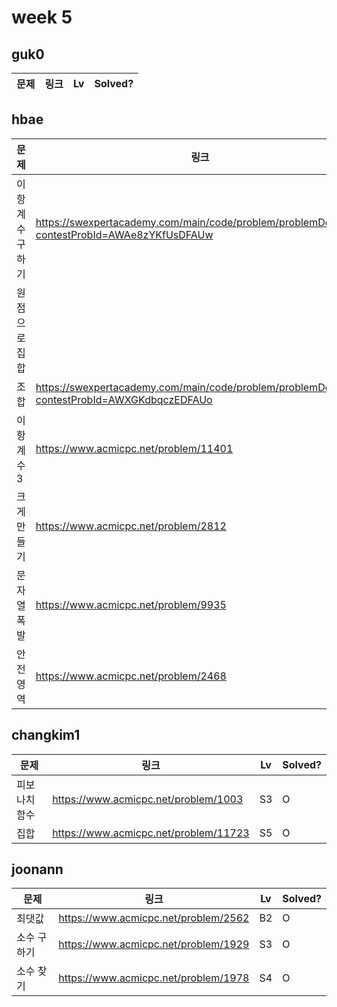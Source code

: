 # week 5

## guk0
| 문제 | 링크 | Lv  | Solved? |
| --- | --- | --- | --- |



## hbae 
| 문제 | 링크 | Lv  | Solved? |
| --- | --- | --- | --- |
| 이항계수구하기 | https://swexpertacademy.com/main/code/problem/problemDetail.do?contestProbId=AWAe8zYKfUsDFAUw | D5 | O |
| 원점으로집합 |  | D4 | O |
| 조합 | https://swexpertacademy.com/main/code/problem/problemDetail.do?contestProbId=AWXGKdbqczEDFAUo | D3 | O |
| 이항계수3 | https://www.acmicpc.net/problem/11401 | G1 | O |
| 크게만들기 | https://www.acmicpc.net/problem/2812 | G4 | O |
| 문자열폭발 | https://www.acmicpc.net/problem/9935 | G4 | O |
| 안전영역 | https://www.acmicpc.net/problem/2468 | S1 | O |



## changkim1
| 문제 | 링크 | Lv  | Solved? |
| --- | --- | --- | --- |
| 피보나치 함수 | https://www.acmicpc.net/problem/1003 | S3 | O |
| 집합 | https://www.acmicpc.net/problem/11723 | S5 | O |



## joonann
| 문제 | 링크 | Lv  | Solved? |
| --- | --- | --- | --- |
| 최댓값 | https://www.acmicpc.net/problem/2562 | B2 | O |
| 소수 구하기 | https://www.acmicpc.net/problem/1929 | S3 | O |
| 소수 찾기 | https://www.acmicpc.net/problem/1978 | S4 | O | 

